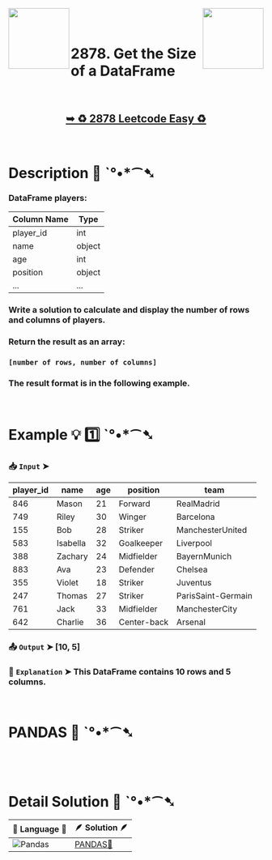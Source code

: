 
[<img align="left" src ="https://github.com/user-attachments/assets/c5e05cce-05ba-4f7d-8cea-67dc1112ab98" width = "120px" />](https://github.com/Prakhar-002/LEETCODE/tree/main/%F0%9F%93%9A%20Study%20%F0%9F%8E%A7%20Plan%20%F0%9F%91%A8%F0%9F%8F%BB%E2%80%8D%F0%9F%92%BB/%F0%9F%A7%AE%20Introduction%20to%20Pandas%20%F0%9F%90%BB%E2%80%8D%E2%9D%84%EF%B8%8F%20Learn%20Basic%20Pandas/%F0%9F%94%AC%20Examine%20Thoroughly%20%F0%9F%A7%AC/01%20Pandas%20Data%20Structures/Day%20%E2%9E%BA%2001%20%F0%9F%90%BB%E2%80%8D%E2%9D%84%EF%B8%8F%202877.%20Create%20a%20DataFrame%20from%20List)
[<img align="right" src ="https://github.com/user-attachments/assets/6614aa7c-a424-4349-b963-2111d9e9aa0d" width = "120px" />](https://github.com/Prakhar-002/LEETCODE/tree/main/%F0%9F%93%9A%20Study%20%F0%9F%8E%A7%20Plan%20%F0%9F%91%A8%F0%9F%8F%BB%E2%80%8D%F0%9F%92%BB/%F0%9F%A7%AE%20Introduction%20to%20Pandas%20%F0%9F%90%BB%E2%80%8D%E2%9D%84%EF%B8%8F%20Learn%20Basic%20Pandas/%F0%9F%94%AC%20Examine%20Thoroughly%20%F0%9F%A7%AC/02%20Data%20Inspection/Day%20%E2%9E%BA%2003%20%F0%9F%90%BB%E2%80%8D%E2%9D%84%EF%B8%8F%202879.%20Display%20the%20First%20Three%20Rows)

</br>
</br>

# 2878. Get the Size of a DataFrame

</br>

<h2 align="center"> 

<a href="https://leetcode.com/problems/get-the-size-of-a-dataframe/?envType=study-plan-v2&envId=introduction-to-pandas&lang=pythondata"><strong>➥ ♻️ 2878 Leetcode Easy ♻️ </strong></a>
</h2>

</br>

# Description 📜 ˋ°•*⁀➷

### DataFrame players:

| Column Name | Type   |
|-------------|--------|
| player_id   | int    |
| name        | object |
| age         | int    |
| position    | object |
| ...         | ...    |

### Write a solution to calculate and display the number of rows and columns of players.

### Return the result as an array:

### `[number of rows, number of columns]`

### The result format is in the following example.

</br>

# Example 💡 1️⃣ ˋ°•*⁀➷

  ### 📥 `Input`  ➤ 

| player_id | name     | age | position    | team               |
| --------- | -------- | --- | ----------- | ------------------ |
| 846       | Mason    | 21  | Forward     | RealMadrid         |
| 749       | Riley    | 30  | Winger      | Barcelona          |
| 155       | Bob      | 28  | Striker     | ManchesterUnited   |
| 583       | Isabella | 32  | Goalkeeper  | Liverpool          |
| 388       | Zachary  | 24  | Midfielder  | BayernMunich       |
| 883       | Ava      | 23  | Defender    | Chelsea            |
| 355       | Violet   | 18  | Striker     | Juventus           |
| 247       | Thomas   | 27  | Striker     | ParisSaint-Germain |
| 761       | Jack     | 33  | Midfielder  | ManchesterCity     |
| 642       | Charlie  | 36  | Center-back | Arsenal            |

  ### 📤 `Output`  ➤ [10, 5]

  ### 🔦 `Explanation`  ➤ This DataFrame contains 10 rows and 5 columns.

</br>

# PANDAS 🐼 ˋ°•*⁀➷

```python



```

</br>

# Detail Solution 🧮 ˋ°•*⁀➷

| 📒 Language 📒  | 🪶 Solution 🪶 |
| ------------- | ------------- |
| ![Pandas](https://img.shields.io/badge/pandas-%23150458.svg?style=for-the-badge&logo=pandas&logoColor=white) | [PANDAS🐼](https://github.com/Prakhar-002/LEETCODE/blob/main/%F0%9F%93%9A%20Study%20%F0%9F%8E%A7%20Plan%20%F0%9F%91%A8%F0%9F%8F%BB%E2%80%8D%F0%9F%92%BB/%F0%9F%A7%AE%20Introduction%20to%20Pandas%20%F0%9F%90%BB%E2%80%8D%E2%9D%84%EF%B8%8F%20Learn%20Basic%20Pandas/%F0%9F%94%AC%20Examine%20Thoroughly%20%F0%9F%A7%AC/02%20Data%20Inspection/Day%20%E2%9E%BA%2002%20%F0%9F%90%BB%E2%80%8D%E2%9D%84%EF%B8%8F%202878.%20Get%20the%20Size%20of%20a%20DataFrame/%F0%9F%90%BC%20Pandas%20-%202878.%20Get%20the%20Size%20of%20a%20Data.py) |
